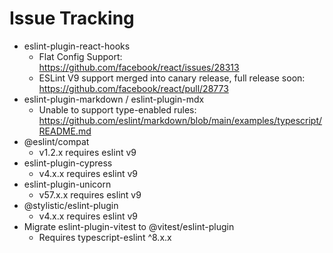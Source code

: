 # Issue Tracking

- eslint-plugin-react-hooks
  - Flat Config Support: <https://github.com/facebook/react/issues/28313>
  - ESLint V9 support merged into canary release, full release soon: <https://github.com/facebook/react/pull/28773>
- eslint-plugin-markdown / eslint-plugin-mdx
  - Unable to support type-enabled rules: <https://github.com/eslint/markdown/blob/main/examples/typescript/README.md>
- @eslint/compat
  - v1.2.x requires eslint v9
- eslint-plugin-cypress
  - v4.x.x requires eslint v9
- eslint-plugin-unicorn
  - v57.x.x requires eslint v9
- @stylistic/eslint-plugin
  - v4.x.x requires eslint v9
- Migrate eslint-plugin-vitest to @vitest/eslint-plugin
  - Requires typescript-eslint ^8.x.x
